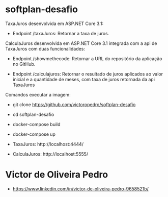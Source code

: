 # softplan-desafio

TaxaJuros desenvolvida em ASP.NET Core 3.1:
- Endpoint /taxaJuros: Retornar a taxa de juros.

CalculaJuros desenvolvida em ASP.NET Core 3.1 integrada com a api de TaxaJuros com duas funcionalidades:
- Endpoint /showmethecode: Retornar a URL do repositório da aplicação no GitHub.

- Endpoint /calculajuros: Retornar o resultado de juros aplicados ao valor inicial e a quantidade de meses, com taxa de juros retornada da api TaxaJuros

Comandos executar a imagem:
   - git clone https://github.com/victoropedro/softplan-desafio
   - cd softplan-desafio
   - docker-compose build
   - docker-compose up
   
 - TaxaJuros: http://localhost:4444/
 - CalculaJuros: http://localhost:5555/

# Victor de Oliveira Pedro
- https://www.linkedin.com/in/victor-de-oliveira-pedro-9658521b/
